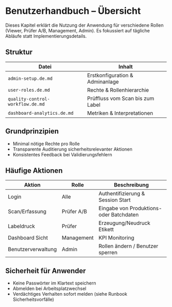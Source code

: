 # Benutzerhandbuch – Übersicht

Dieses Kapitel erklärt die Nutzung der Anwendung für verschiedene Rollen (Viewer, Prüfer A/B, Management, Admin). Es fokussiert auf tägliche Abläufe statt Implementierungsdetails.

## Struktur
| Datei | Inhalt |
| ----- | ------ |
| `admin-setup.de.md` | Erstkonfiguration & Adminanlage |
| `user-roles.de.md` | Rechte & Rollenhierarchie |
| `quality-control-workflow.de.md` | Prüffluss vom Scan bis zum Label |
| `dashboard-analytics.de.md` | Metriken & Interpretationen |

## Grundprinzipien
- Minimal nötige Rechte pro Rolle
- Transparente Auditierung sicherheitsrelevanter Aktionen
- Konsistentes Feedback bei Validierungsfehlern

## Häufige Aktionen
| Aktion | Rolle | Beschreibung |
| ------ | ----- | ------------ |
| Login | Alle | Authentifizierung & Session Start |
| Scan/Erfassung | Prüfer A/B | Eingabe von Produktions- oder Batchdaten |
| Labeldruck | Prüfer | Erzeugung/Neudruck Etikett |
| Dashboard Sicht | Management | KPI Monitoring |
| Benutzerverwaltung | Admin | Rollen ändern / Benutzer sperren |

## Sicherheit für Anwender
- Keine Passwörter im Klartext speichern
- Abmelden bei Arbeitsplatzwechsel
- Verdächtiges Verhalten sofort melden (siehe Runbook Sicherheitsvorfälle)

